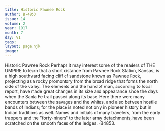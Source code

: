 ```yaml
---
title: Historic Pawnee Rock
author: B-4853
issue: 14
volume: 2
year: 1917
month: 7
day: VI
tags:
layout: page.njk
image:
---
```

Historic Pawnee Rock   Perhaps it may interest some of the readers of THE UMPIRE to learn that a short distance from Pawnee Rock Station, Kansas, is a high southward facing cliff of sandstone known as Pawnee Rock, projecting as a rocky promontory from the broad ridge that forms the north side of the valley. The elements and the hand of man, according to local report, have made great changes in its size and appearance since the days when the Santa Fe trail passed along its base. Here there were many encounters between the savages and the whites, and also between hostile bands of Indians; for the place is noted not only in pioneer history but in Indian traditions as well. Names and initials of many travelers, from the early trappers and the "forty-niners" to the later army detachments, have been scratched on the smooth faces of the ledges.   -B4853.   

